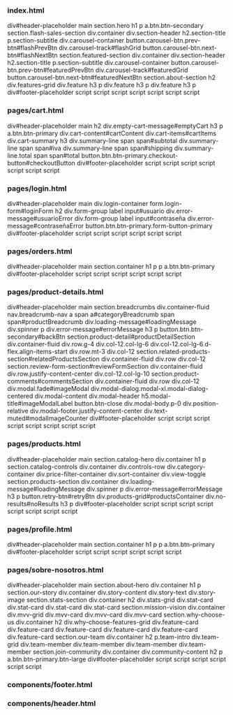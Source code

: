 ### index.html
div#header-placeholder
main
  section.hero
    h1
    p
    a.btn.btn-secondary
  section.flash-sales-section
    div.container
      div.section-header
        h2.section-title
        p.section-subtitle
      div.carousel-container
        button.carousel-btn.prev-btn#flashPrevBtn
        div.carousel-track#flashGrid
        button.carousel-btn.next-btn#flashNextBtn
  section.featured-section
    div.container
      div.section-header
        h2.section-title
        p.section-subtitle
      div.carousel-container
        button.carousel-btn.prev-btn#featuredPrevBtn
        div.carousel-track#featuredGrid
        button.carousel-btn.next-btn#featuredNextBtn
  section.about-section
    h2
    div.features-grid
      div.feature
        h3
        p
      div.feature
        h3
        p
      div.feature
        h3
        p
div#footer-placeholder
script
script
script
script
script
script
script

### pages/cart.html
div#header-placeholder
main
  h2
  div.empty-cart-message#emptyCart
    h3
    p
    a.btn.btn-primary
  div.cart-content#cartContent
    div.cart-items#cartItems
    div.cart-summary
      h3
      div.summary-line
        span
        span#subtotal
      div.summary-line
        span
        span#iva
      div.summary-line
        span
        span#shipping
      div.summary-line.total
        span
        span#total
      button.btn.btn-primary.checkout-button#checkoutButton
div#footer-placeholder
script
script
script
script
script
script
script

### pages/login.html
div#header-placeholder
main
  div.login-container
    form.login-form#loginForm
      h2
      div.form-group
        label
        input#usuario
        div.error-message#usuarioError
      div.form-group
        label
        input#contraseña
        div.error-message#contraseñaError
      button.btn.btn-primary.form-button-primary
div#footer-placeholder
script
script
script
script
script
script

### pages/orders.html
div#header-placeholder
main
  section.container
    h1
    p
    p
    a.btn.btn-primary
div#footer-placeholder
script
script
script
script
script
script

### pages/product-details.html
div#header-placeholder
main
  section.breadcrumbs
    div.container-fluid
      nav.breadcrumb-nav
        a
        span
        a#categoryBreadcrumb
        span
        span#productBreadcrumb
  div.loading-message#loadingMessage
    div.spinner
    p
  div.error-message#errorMessage
    h3
    p
    button.btn.btn-secondary#backBtn
  section.product-detail#productDetailSection
    div.container-fluid
      div.row.g-4
        div.col-12.col-lg-6
        div.col-12.col-lg-6.d-flex.align-items-start
      div.row.mt-3
        div.col-12
  section.related-products-section#relatedProductsSection
    div.container-fluid
      div.row
        div.col-12
  section.review-form-section#reviewFormSection
    div.container-fluid
      div.row.justify-content-center
        div.col-12.col-lg-10
  section.product-comments#commentsSection
    div.container-fluid
      div.row
        div.col-12
div.modal.fade#imageModal
  div.modal-dialog.modal-xl.modal-dialog-centered
    div.modal-content
      div.modal-header
        h5.modal-title#imageModalLabel
        button.btn-close
      div.modal-body.p-0
        div.position-relative
      div.modal-footer.justify-content-center
        div.text-muted#modalImageCounter
div#footer-placeholder
script
script
script
script
script
script
script
script

### pages/products.html
div#header-placeholder
main
  section.catalog-hero
    div.container
      h1
      p
  section.catalog-controls
    div.container
      div.controls-row
        div.category-container
        div.price-filter-container
        div.sort-container
        div.view-toggle
  section.products-section
    div.container
      div.loading-message#loadingMessage
        div.spinner
        p
      div.error-message#errorMessage
        h3
        p
        button.retry-btn#retryBtn
      div.products-grid#productsContainer
      div.no-results#noResults
        h3
        p
div#footer-placeholder
script
script
script
script
script
script
script
script

### pages/profile.html
div#header-placeholder
main
  section.container
    h1
    p
    p
    a.btn.btn-primary
div#footer-placeholder
script
script
script
script
script
script

### pages/sobre-nosotros.html
div#header-placeholder
main
  section.about-hero
    div.container
      h1
      p
  section.our-story
    div.container
      div.story-content
        div.story-text
        div.story-image
  section.stats-section
    div.container
      h2
      div.stats-grid
        div.stat-card
        div.stat-card
        div.stat-card
        div.stat-card
  section.mission-vision
    div.container
      div.mvv-grid
        div.mvv-card
        div.mvv-card
        div.mvv-card
  section.why-choose-us
    div.container
      h2
      div.why-choose-features-grid
        div.feature-card
        div.feature-card
        div.feature-card
        div.feature-card
        div.feature-card
        div.feature-card
  section.our-team
    div.container
      h2
      p.team-intro
      div.team-grid
        div.team-member
        div.team-member
        div.team-member
        div.team-member
  section.join-community
    div.container
      div.community-content
        h2
        p
        a.btn.btn-primary.btn-large
div#footer-placeholder
script
script
script
script
script
script

### components/footer.html

### components/header.html

